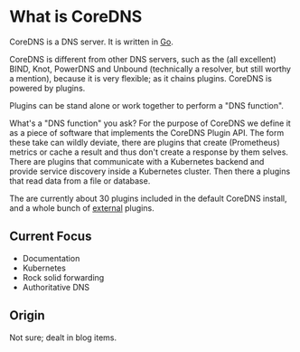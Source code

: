 # What is CoreDNS

CoreDNS is a DNS server. It is written in [Go](https://golang.org).

CoreDNS is different from other DNS servers, such as the (all excellent) BIND, Knot, PowerDNS and
Unbound (technically a resolver, but still worthy a mention), because it is very flexible; as it
chains plugins. CoreDNS is powered by plugins.

Plugins can be stand alone or work together to perform a "DNS function".

What's a "DNS function" you ask? For the purpose of CoreDNS we define it as a piece of software that
implements the CoreDNS Plugin API. The form these take can wildly deviate, there are plugins that
create (Prometheus) metrics or cache a result and thus don't create a response by them selves.
There are plugins that communicate with a Kubernetes backend and provide service discovery inside
a Kubernetes cluster. Then there a plugins that read data from a file or database.

The are currently about 30 plugins included in the default CoreDNS install, and a whole bunch of
[external](https://coredns.io/explugins) plugins.

## Current Focus

* Documentation
* Kubernetes
* Rock solid forwarding
* Authoritative DNS

## Origin

Not sure; dealt in blog items.
